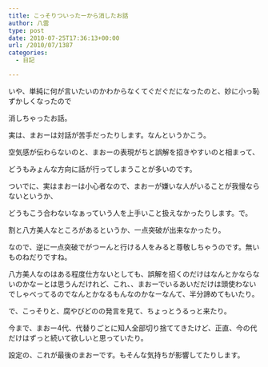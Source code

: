 ```yaml
---
title: こっそりついったーから消したお話
author: 八雲
type: post
date: 2010-07-25T17:36:13+00:00
url: /2010/07/1387
categories:
  - 日記

---
```

いや、単純に何が言いたいのかわからなくてぐだぐだになったのと、妙に小っ恥ずかしくなったので
  
消しちゃったお話。

実は、まおーは対話が苦手だったりします。なんというかこう。
  
空気感が伝わらないのと、まおーの表現がちと誤解を招きやすいのと相まって、
  
どうもみょんな方向に話が行ってしまうことが多いのです。

ついでに、実はまおーは小心者なので、まおーが嫌いな人がいることが我慢ならないというか、
  
どうもこう合わないなぁっていう人を上手いこと扱えなかったりします。で。
  
割と八方美人なところがあるというか、一点突破が出来なかったり。
  
なので、逆に一点突破でがつーんと行ける人をみると尊敬しちゃうのです。無いものねだりですね。
  
八方美人なのはある程度仕方ないとしても、誤解を招くのだけはなんとかならないのかなーとは思うんだけれど、これ、、まおーでいるあいだだけは頭使わないでしゃべってるのでなんとかなるもんなのかなーなんて、半分諦めてもいたり。
  
で、こっそりと、腐やびどのの発言を見て、ちょっとうるっと来たり。
  
今まで、まおー4代、代替りごとに知人全部切り捨ててきたけど、正直、今の代だけはずっと続いて欲しいと思っていたり。
  
設定の、これが最後のまおーです。もそんな気持ちが影響してたりします。